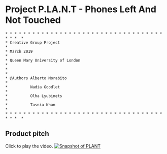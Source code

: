 # Project P.LA.N.T - Phones Left And Not Touched

```
* * * * * * * * * * * * * * * * * * * * * * * * * * * * * * * * * * * * * *  *
* Creative Group Project                                                     *
* March 2019                                                                 *
* Queen Mary University of London                                            *
*                                                                            *
* @Authors Alberto Morabito                                                  *
*          Nadia Goodlet                                                     *
*          Olha Lyubinets                                                    *
*          Tasnia Khan                                                       *
* * * * * * * * * * * * * * * * * * * * * * * * * * * * * * * * * * * * * *  *
```

## Product pitch
Click to play the video.
[![Snapshot of PLANT](https://i.imgur.com/oDFWL3m.jpg)](https://www.youtube.com/watch?v=ghbR-zf9WAA)
